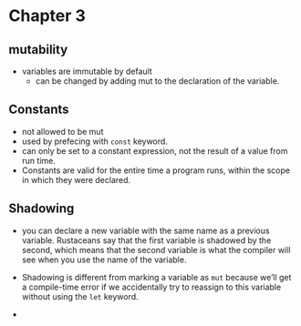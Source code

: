 # Chapter 3 

## mutability 
- variables are immutable by default
  - can be changed by adding mut to the declaration of the variable. 

## Constants 
- not allowed to be mut 
- used by prefecing with `const` keyword. 
- can only be set to a constant expression, not the result of a value from run time. 
- Constants are valid for the entire time a program runs, within the scope in which they were declared.

## Shadowing 

- you can declare a new variable with the same name as a previous variable. Rustaceans say that the first variable is shadowed by the second, which means that the second variable is what the compiler will see when you use the name of the variable.

- Shadowing is different from marking a variable as `mut` because we’ll get a compile-time error if we accidentally try to reassign to this variable without using the `let` keyword. 
- 